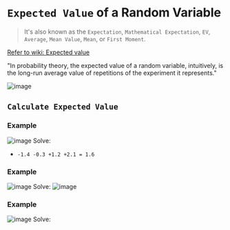 # `Expected Value` of a Random Variable
> It's also known as the `Expectation`, `Mathematical Expectation`, `EV`, `Average`, `Mean Value`, `Mean`, or `First Moment`.

[Refer to wiki: Expected value](https://www.wikiwand.com/en/Expected_value)

"In probability theory, the expected value of a random variable, intuitively, is the long-run average value of repetitions of the experiment it represents."

![image](https://user-images.githubusercontent.com/14041622/44706247-90440b80-aad3-11e8-9706-d952840f7c62.png)


## `Calculate Expected Value`

### Example
![image](https://user-images.githubusercontent.com/14041622/44706141-38a5a000-aad3-11e8-9a16-9aede27c8236.png)
Solve:
- `-1.4 -0.3 +1.2 +2.1 = 1.6`

### Example
![image](https://user-images.githubusercontent.com/14041622/44706461-342db700-aad4-11e8-9077-402fb3233c77.png)
Solve:
![image](https://user-images.githubusercontent.com/14041622/44706501-57586680-aad4-11e8-9a1d-80accac34eff.png)


### Example
![image](https://user-images.githubusercontent.com/14041622/44706728-24fb3900-aad5-11e8-949b-0108a1d56d82.png)
Solve:


